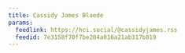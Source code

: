 ```yaml
---
title: Cassidy James Blaede
params:
  feedlink: https://hci.social/@cassidyjames.rss
  feedid: 7e3158f70f7be204a016a21ab317b819
---
```

